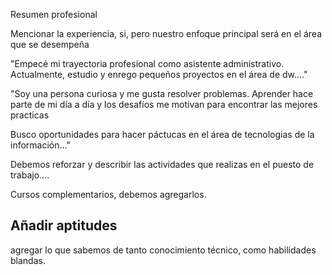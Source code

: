 Resumen profesional

Mencionar la experiencia, si, pero nuestro enfoque principal será en el área que se desempeña

"Empecé mi trayectoria profesional como asistente administrativo. Actualmente, estudio y enrego pequeños proyectos en el área de dw...."

"Soy una persona curiosa y me gusta resolver problemas. Aprender hace parte de mi día a día y los desafíos me motivan para encontrar las mejores practicas

Busco oportunidades para hacer páctucas en el área de tecnologias de la información..."


Debemos reforzar y describir las actividades que realizas en el puesto de trabajo....

Cursos complementarios, debemos agregarlos.

## Añadir aptitudes

agregar lo que sabemos de tanto conocimiento técnico, como habilidades blandas.




